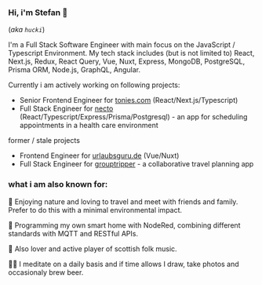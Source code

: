 ### Hi, i'm Stefan 👋

(_aka `hucki`_)

I'm a Full Stack Software Engineer with main focus on the JavaScript / Typescript Environment.
My tech stack includes (but is not limited to) React, Next.js, Redux, React Query, Vue, Nuxt, Express, MongoDB, PostgreSQL, Prisma ORM, Node.js, GraphQL, Angular.

Currently i am actively working on following projects:
- Senior Frontend Engineer for [tonies.com](tonies.com) (React/Next.js/Typescript)
- Full Stack Engineer for [necto](https://github.com/hucki/necto/) (React/Typescript/Express/Prisma/Postgresql) - an app for scheduling appointments in a health care environment

former / stale projects
- Frontend Engineer for [urlaubsguru.de](urlaubsguru.de) (Vue/Nuxt)
- Full Stack Engineer for [grouptripper](https://github.com/hucki/grouptripper) - a collaborative travel planning app

### what i am also known for:

🌱 Enjoying nature and loving to travel and meet with friends and family. Prefer to do this with a minimal environmental impact.

💾 Programming my own smart home with NodeRed, combining different standards with MQTT and RESTful APIs.

🥁 Also lover and active player of scottish folk music.

🧘‍♂️ I meditate on a daily basis and if time allows I draw, take photos and occasionaly brew beer.
